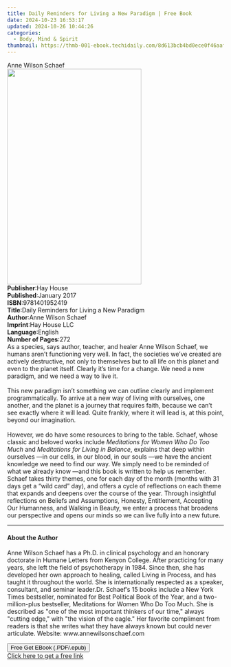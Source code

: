 ```yaml
---
title: Daily Reminders for Living a New Paradigm | Free Book
date: 2024-10-23 16:53:17
updated: 2024-10-26 10:44:26
categories:
  - Body, Mind & Spirit
thumbnail: https://thmb-001-ebook.techidaily.com/8d613bcb4bd0ece0f46aafe58a03b83d8fc55fd4e552888c8eca1ea426b92d34.jpg
---
```

<main id="book-container">
  <div class="flex flex-col">
    <div class="book-brief flex-1 py-6 px-4 sm:p-6 md:py-10 md:px-8">
      <!-- brief-->
      <div class="book-brief-main">Anne Wilson Schaef</div>
    </div>
    <div
      class="book-meta-info flex-1 grid gap-4 col-start-1 col-end-3 row-start-1 sm:mb-6 sm:grid-cols-4 lg:gap-6 lg:col-start-2 lg:row-end-6 lg:row-span-6 lg:mb-0"
    >
      <div
        class="book-meta-info-left place-content-center mt-4 p-4 text-sm leading-6 col-start-2 col-span-2 dark:text-slate-400"
      >
        <img
          class="w-full h-500 object-cover rounded-lg sm:h-255 sm:col-span-2 lg:col-span-full"
          src="https://img-001-ebook.techidaily.com/0c707800412478b4bfeb8cc2f19fea813b6e8024b90dd54a006fded8f7115b47.jpg"
          alt=""
          width="312"
          height="500"
        />
      </div>
      <div
        class="book-meta-info-right mt-2 col-start-1 row-start-2 col-span-3 self-center"
      >
        <!-- meta data  -->
        <div class="flex flex-col px-4 md:px-8">
          <div class="flex-1">
            <strong>Publisher</strong>:<span class="px-2">Hay House</span>
          </div>
          <div class="flex-1">
            <strong>Published</strong>:<span class="px-2">January 2017</span>
          </div>
          <div class="flex-1">
            <strong>ISBN</strong>:<span class="px-2">9781401952419</span>
          </div>
          <div class="flex-1">
            <strong>Title</strong>:<span class="px-2"
              >Daily Reminders for Living a New Paradigm</span
            >
          </div>
          <div class="flex-1">
            <strong>Author</strong>:<span class="px-2">Anne Wilson Schaef</span>
          </div>
          <div class="flex-1">
            <strong>Imprint</strong>:<span class="px-2">Hay House LLC</span>
          </div>
          <div class="flex-1">
            <strong>Language</strong>:<span class="px-2">English</span>
          </div>
          <div class="flex-1">
            <strong>Number of Pages</strong>:<span class="px-2">272</span>
          </div>
        </div>
      </div>
    </div>
    <div class="book-description flex-1 py-6 px-4 sm:p-6 md:py-10 md:px-8">
      <div class="book-description-main">
        <div accordion-content="" id="description">
          As a species, says author, teacher, and healer Anne Wilson Schaef, we
          humans aren’t functioning very well. In fact, the societies we’ve
          created are actively destructive, not only to themselves but to all
          life on this planet and even to the planet itself. Clearly it’s time
          for a change. We need a new paradigm, and we need a way to live it.<br /><br />This
          new paradigm isn’t something we can outline clearly and implement
          programmatically. To arrive at a new way of living with ourselves, one
          another, and the planet is a journey that requires faith, because we
          can’t see exactly where it will lead. Quite frankly, where it will
          lead is, at this point, beyond our imagination.<br /><br />However, we
          do have some resources to bring to the table. Schaef, whose classic
          and beloved works include
          <i>Meditations for Women Who Do Too Much</i> and
          <i>Meditations for Living in Balance</i>, explains that deep within
          ourselves —in our cells, in our blood, in our souls —we have the
          ancient knowledge we need to find our way. We simply need to be
          reminded of what we already know —and this book is written to help us
          remember. Schaef takes thirty themes, one for each day of the month
          (months with 31 days get a “wild card” day), and offers a cycle of
          reflections on each theme that expands and deepens over the course of
          the year. Through insightful reflections on Beliefs and Assumptions,
          Honesty, Entitlement, Accepting Our Humanness, and Walking in Beauty,
          we enter a process that broadens our perspective and opens our minds
          so we can live fully into a new future.
        </div>
        <div class="accordion-fader"></div>
      </div>
    </div>
    <div class="book-excerpts flex-1 py-6 px-4 sm:p-6 md:py-10 md:px-8">
      <!-- excerpts-->
      <div class="book-excerpts-main">
        <hr />
        <h4 class="placeholder placeholder-heading">
          <span>About the Author</span>
        </h4>
        <p>
          Anne Wilson Schaef has a Ph.D. in clinical psychology and an honorary
          doctorate in Humane Letters from Kenyon College. After practicing for
          many years, she left the field of psychotherapy in 1984. Since then,
          she has developed her own approach to healing, called Living in
          Process, and has taught it throughout the world. She is
          internationally respected as a speaker, consultant, and seminar
          leader.Dr. Schaef’s 15 books include a New York Times bestseller,
          nominated for Best Political Book of the Year, and a two-million-plus
          bestseller, Meditations for Women Who Do Too Much. She is described as
          "one of the most important thinkers of our time," always "cutting
          edge," with "the vision of the eagle." Her favorite compliment from
          readers is that she writes what they have always known but could never
          articulate. Website: www.annewilsonschaef.com
        </p>
      </div>
    </div>
    <div
      class="book-about-author flex-1 py-6 px-4 sm:p-6 md:py-10 md:px-8"
    ></div>
    <div class="book-free-get flex-1 py-6 px-4 sm:p-6 md:py-10 md:px-8">
      <button
        id="btn-free-get"
        class="bg-blue-500 hover:bg-blue-700 text-white font-bold py-2 px-4 rounded"
      >
        Free Get EBook (.PDF/.epub)
      </button>
      <div id="countdown-display" class="px-2 text-lg mt-2"></div>
      <a
        id="free-link"
        class="hidden bg-blue-500 hover:bg-blue-700 text-white font-bold py-2 px-4 rounded"
        href="https://www.ebooks.com/en-us/book/96317143/daily-reminders-for-living-a-new-paradigm/anne-wilson-schaef/"
        target="_blank"
        >Click here to get a free link</a
      >
    </div>
    <script>
      let countdownTime = 0;
      let countdownInterval = null;
      document
        .getElementById('btn-free-get')
        .addEventListener('click', startCountdown);
      function startCountdown() {
        countdownTime = new Date().getTime() + 60000 * 3;
        countdownInterval = setInterval(updateCountdown, 1000);
        document.getElementById('btn-free-get').disabled = true;
        document
          .getElementById('btn-free-get')
          .classList.add('bg-gray-500', 'cursor-not-allowed');
      }
      function updateCountdown() {
        let currentTime = new Date().getTime();
        let timeLeft = countdownTime - currentTime;
        let secondsLeft = Math.floor(timeLeft / 1000);
        document.getElementById('countdown-display').innerHTML =
          `Remaining time: ${secondsLeft} seconds.`;
        if (secondsLeft <= 0) {
          clearInterval(countdownInterval);
          document.getElementById('btn-free-get').classList.add('hidden');
          document.getElementById('free-link').classList.remove('hidden');
          document.getElementById('countdown-display').innerHTML = '';
        }
      }
    </script>
  </div>
</main>
